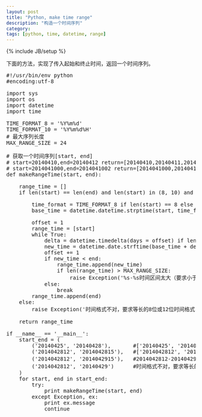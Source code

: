 ```yaml
---
layout: post
title: "Python, make time range"
description: "构造一个时间序列"
category: 
tags: [python, time, datetime, range]
---
```

{% include JB/setup %}

下面的方法，实现了传入起始和终止时间，返回一个时间序列。

<pre class="code prettyprint linenums lang-php">
#!/usr/bin/env python
#encoding:utf-8

import sys 
import os
import datetime
import time

TIME_FORMAT_8 = '%Y%m%d'
TIME_FORMAT_10 = '%Y%m%d%H'
# 最大序列长度
MAX_RANGE_SIZE = 24

# 获取一个时间序列[start, end]
# start=20140410,end=20140412 return=[20140410,20140411,20140412]
# start=2014041000,end=2014041002 return=[2014041000,2014041001,2014041002]
def makeRangeTime(start, end):
    
    range_time = []
    if len(start) == len(end) and len(start) in (8, 10) and start &lt; end:
    
        time_format = TIME_FORMAT_8 if len(start) == 8 else TIME_FORMAT_10
        base_time = datetime.datetime.strptime(start, time_format)
    
        offset = 1 
        range_time = [start]
        while True:
            delta = datetime.timedelta(days = offset) if len(start) == 8 else datetime.timedelta(hours = offset)
            new_time = datetime.date.strftime(base_time + delta, time_format)
            offset += 1
            if new_time &lt; end:
                range_time.append(new_time)
                if len(range_time) > MAX_RANGE_SIZE:
                    raise Exception('%s-%s时间区间太大（要求小于%d）' % (start, end, MAX_RANGE_SIZE))
            else:
                break
        range_time.append(end)
    else:
        raise Exception('时间格式不对，要求等长的8位或12位时间格式，如20140428')
    
    return range_time

if __name__ == '__main__':
    start_end = ( 
        ('20140425', '20140428'),       #['20140425', '20140426', '20140427', '20140428']
        ('2014042812', '2014042815'),   #['2014042812', '2014042813', '2014042814', '2014042815']
        ('2014042812', '2014042915'),   #2014042812-2014042915时间区间太大（要求小于24）
        ('2014042812', '20140429')      #时间格式不对，要求等长的8位或12位时间格式，如20140428
    )   
    for start, end in start_end:
        try:
            print makeRangeTime(start, end)
        except Exception, ex: 
            print ex.message
            continue
</pre>
